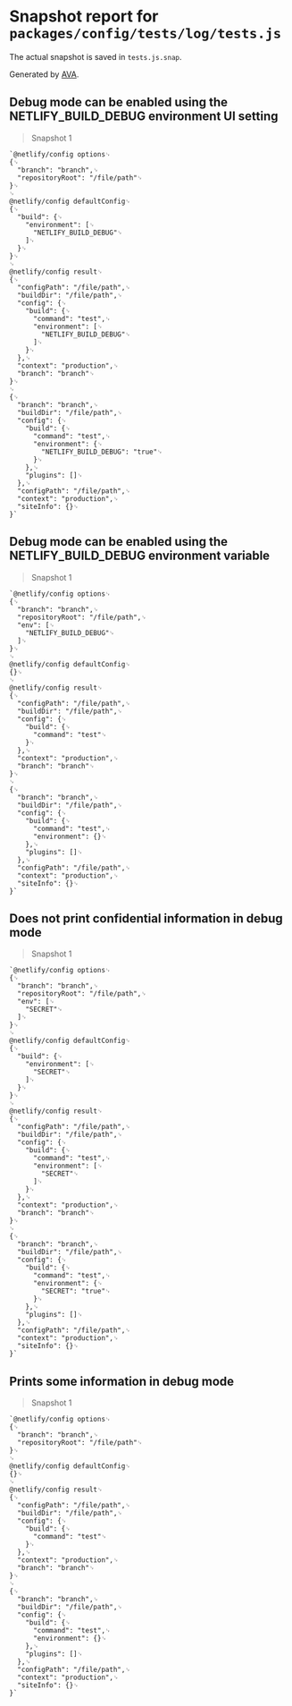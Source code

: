 # Snapshot report for `packages/config/tests/log/tests.js`

The actual snapshot is saved in `tests.js.snap`.

Generated by [AVA](https://ava.li).

## Debug mode can be enabled using the NETLIFY_BUILD_DEBUG environment UI setting

> Snapshot 1

    `@netlify/config options␊
    {␊
      "branch": "branch",␊
      "repositoryRoot": "/file/path"␊
    }␊
    ␊
    @netlify/config defaultConfig␊
    {␊
      "build": {␊
        "environment": [␊
          "NETLIFY_BUILD_DEBUG"␊
        ]␊
      }␊
    }␊
    ␊
    @netlify/config result␊
    {␊
      "configPath": "/file/path",␊
      "buildDir": "/file/path",␊
      "config": {␊
        "build": {␊
          "command": "test",␊
          "environment": [␊
            "NETLIFY_BUILD_DEBUG"␊
          ]␊
        }␊
      },␊
      "context": "production",␊
      "branch": "branch"␊
    }␊
    ␊
    {␊
      "branch": "branch",␊
      "buildDir": "/file/path",␊
      "config": {␊
        "build": {␊
          "command": "test",␊
          "environment": {␊
            "NETLIFY_BUILD_DEBUG": "true"␊
          }␊
        },␊
        "plugins": []␊
      },␊
      "configPath": "/file/path",␊
      "context": "production",␊
      "siteInfo": {}␊
    }`

## Debug mode can be enabled using the NETLIFY_BUILD_DEBUG environment variable

> Snapshot 1

    `@netlify/config options␊
    {␊
      "branch": "branch",␊
      "repositoryRoot": "/file/path",␊
      "env": [␊
        "NETLIFY_BUILD_DEBUG"␊
      ]␊
    }␊
    ␊
    @netlify/config defaultConfig␊
    {}␊
    ␊
    @netlify/config result␊
    {␊
      "configPath": "/file/path",␊
      "buildDir": "/file/path",␊
      "config": {␊
        "build": {␊
          "command": "test"␊
        }␊
      },␊
      "context": "production",␊
      "branch": "branch"␊
    }␊
    ␊
    {␊
      "branch": "branch",␊
      "buildDir": "/file/path",␊
      "config": {␊
        "build": {␊
          "command": "test",␊
          "environment": {}␊
        },␊
        "plugins": []␊
      },␊
      "configPath": "/file/path",␊
      "context": "production",␊
      "siteInfo": {}␊
    }`

## Does not print confidential information in debug mode

> Snapshot 1

    `@netlify/config options␊
    {␊
      "branch": "branch",␊
      "repositoryRoot": "/file/path",␊
      "env": [␊
        "SECRET"␊
      ]␊
    }␊
    ␊
    @netlify/config defaultConfig␊
    {␊
      "build": {␊
        "environment": [␊
          "SECRET"␊
        ]␊
      }␊
    }␊
    ␊
    @netlify/config result␊
    {␊
      "configPath": "/file/path",␊
      "buildDir": "/file/path",␊
      "config": {␊
        "build": {␊
          "command": "test",␊
          "environment": [␊
            "SECRET"␊
          ]␊
        }␊
      },␊
      "context": "production",␊
      "branch": "branch"␊
    }␊
    ␊
    {␊
      "branch": "branch",␊
      "buildDir": "/file/path",␊
      "config": {␊
        "build": {␊
          "command": "test",␊
          "environment": {␊
            "SECRET": "true"␊
          }␊
        },␊
        "plugins": []␊
      },␊
      "configPath": "/file/path",␊
      "context": "production",␊
      "siteInfo": {}␊
    }`

## Prints some information in debug mode

> Snapshot 1

    `@netlify/config options␊
    {␊
      "branch": "branch",␊
      "repositoryRoot": "/file/path"␊
    }␊
    ␊
    @netlify/config defaultConfig␊
    {}␊
    ␊
    @netlify/config result␊
    {␊
      "configPath": "/file/path",␊
      "buildDir": "/file/path",␊
      "config": {␊
        "build": {␊
          "command": "test"␊
        }␊
      },␊
      "context": "production",␊
      "branch": "branch"␊
    }␊
    ␊
    {␊
      "branch": "branch",␊
      "buildDir": "/file/path",␊
      "config": {␊
        "build": {␊
          "command": "test",␊
          "environment": {}␊
        },␊
        "plugins": []␊
      },␊
      "configPath": "/file/path",␊
      "context": "production",␊
      "siteInfo": {}␊
    }`

